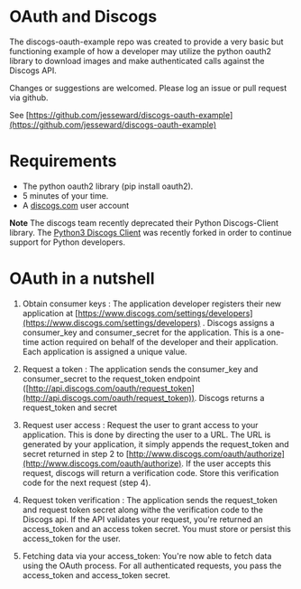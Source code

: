 OAuth and Discogs
=================
The discogs-oauth-example repo was created to provide a very basic but functioning example of how a developer may utilize the python oauth2 library to download images and make authenticated calls against the Discogs API.

Changes or suggestions are welcomed. Please log an issue or pull request via github.

See [https://github.com/jesseward/discogs-oauth-example](https://github.com/jesseward/discogs-oauth-example)

Requirements
============
* The python oauth2 library (pip install oauth2).
* 5 minutes of your time.
* A [discogs.com](https://www.discogs.com/login) user account 

**Note** The discogs team recently deprecated their Python Discogs-Client library. The [Python3 Discogs Client](https://github.com/joalla/discogs_client) was recently forked in order to continue support for Python developers.

OAuth in a nutshell
===================

1. Obtain consumer keys : The application developer registers their new application at [https://www.discogs.com/settings/developers](https://www.discogs.com/settings/developers) . Discogs assigns a consumer_key and consumer_secret for the application. This is a one-time action required on behalf of the developer and their application. Each application is assigned a unique value.

2. Request a token : The application sends the consumer_key and consumer_secret to the request_token endpoint ([http://api.discogs.com/oauth/request_token](http://api.discogs.com/oauth/request_token)). Discogs returns a request_token and secret

3. Request user access : Request the user to grant  access to your application. This is done by directing the user to a URL. The URL is generated by your application, it simply appends the request_token and secret returned in step 2 to [http://www.discogs.com/oauth/authorize](http://www.discogs.com/oauth/authorize). If the user accepts this request, discogs will return a verification code. Store this verification code for the next request (step 4).

4. Request token verification : The application sends the request_token and request token secret along withe the verification code to the Discogs api. If the API validates your request, you're returned an access_token and an access token secret. You must store or persist this access_token for the user.

5. Fetching data via your access_token: You're now able to fetch data using the OAuth process. For all authenticated requests, you pass the access_token and access_token secret.
